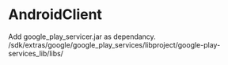 AndroidClient
=============

Add google_play_servicer.jar as dependancy.
/sdk/extras/google/google_play_services/libproject/google-play-services_lib/libs/
